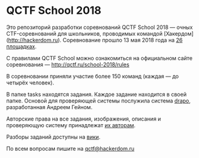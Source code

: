 # QCTF School 2018

Это репозиторий разработки соревнований QCTF School 2018 — очных CTF-соревнований для школьников, проводимых командой [Хакердом] (http://hackerdom.ru). Соревнование прошло 13 мая 2018 года на [26 площадках](http://qctf.ru/school-2018/places).

С правилами QCTF School можно ознакомиться на официальном сайте соревнования — http://qctf.ru/school-2018/rules

В соревновании приняли участие более 150 команд (каждая — до четырёх человек).

В папке tasks находятся задания. Каждое задание находится в своей папке.
Основой для проверяющей системы послужила система [drapo](https://github.com/andgein/drapo), разработанная Андреем Гейном.

Авторские права на все задания, изображения, описания и проверяющую систему принадлежат [их авторам](AUTHORS.md).

Разборы заданий доступны на [вики](https://github.com/HackerDom/qctf-school-2018/wiki).

По всем вопросам пишите на qctf@hackerdom.ru
